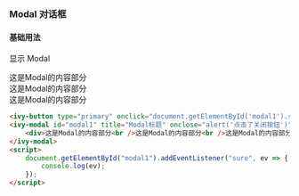 ### Modal 对话框

#### 基础用法

<ivy-button type="primary" onclick="document.getElementById('modal1').setAttribute('show', '')">显示 Modal</ivy-button>

<ivy-modal id="modal1" title="Modal标题" onclose="alert('点击了关闭按钮')"  oncancel="alert('点击了取消按钮')">
    <div>这是Modal的内容部分<br>这是Modal的内容部分<br>这是Modal的内容部分<br></div>
</ivy-modal>

```html
<ivy-button type="primary" onclick="document.getElementById('modal1').setAttribute('show', '')">显示 Modal</ivy-button>
<ivy-modal id="modal1" title="Modal标题" onclose="alert('点击了关闭按钮')" oncancel="alert('点击了取消按钮')" onsure="sure()">
    <div>这是Modal的内容部分<br />这是Modal的内容部分<br />这是Modal的内容部分<br /></div>
</ivy-modal>
<script>
    document.getElementById("modal1").addEventListener("sure", ev => {
        console.log(ev);
    });
</script>
```

<script>
function sure(ev){
    console.log(ev)
}
document.getElementById('modal1').addEventListener('sure', ev=>{
    console.log(ev)
})
</script>
